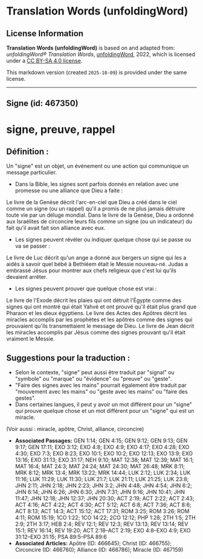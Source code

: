 # Translation Words (unfoldingWord)

## License Information

**Translation Words (unfoldingWord)** is based on and adapted from: _unfoldingWord® Translation Words_, [unfoldingWord](https://unfoldingword.org/utw), 2022, which is licensed under a [CC BY-SA 4.0 license](https://creativecommons.org/licenses/by-sa/4.0/legalcode.en).

This markdown version (created `2025-10-09`) is provided under the same license.



--------------------------------

## Signe (id: 467350)

signe, preuve, rappel
=====================

Définition :
------------

Un "signe" est un objet, un événement ou une action qui communique un message particulier.

* Dans la Bible, les signes sont parfois donnés en relation avec une promesse ou une alliance que Dieu a faite :

Le livre de la Genèse décrit l'arc\-en\-ciel que Dieu a créé dans le ciel comme un signe (ou un rappel) qu'il a promis de ne plus jamais détruire toute vie par un déluge mondial. Dans le livre de la Genèse, Dieu a ordonné aux Israélites de circoncire leurs fils comme un signe (ou un indicateur) du fait qu'il avait fait son alliance avec eux.

* Les signes peuvent révéler ou indiquer quelque chose qui se passe ou va se passer :

Le livre de Luc décrit qu'un ange a donné aux bergers un signe qui les a aidés à savoir quel bébé à Bethléem était le Messie nouveau\-né. Judas a embrassé Jésus pour montrer aux chefs religieux que c'est lui qu'ils devaient arrêter.

* Les signes peuvent prouver que quelque chose est vrai :

Le livre de l'Exode décrit les plaies qui ont détruit l'Égypte comme des signes qui ont montré qui était Yahvé et ont prouvé qu'il était plus grand que Pharaon et les dieux égyptiens. Le livre des Actes des Apôtres décrit les miracles accomplis par les prophètes et les apôtres comme des signes qui prouvaient qu'ils transmettaient le message de Dieu. Le livre de Jean décrit les miracles accomplis par Jésus comme des signes prouvant qu'il était vraiment le Messie.

Suggestions pour la traduction :
--------------------------------

* Selon le contexte, "signe" peut aussi être traduit par "signal" ou "symbole" ou "marque" ou "évidence" ou "preuve" ou "geste".
* "Faire des signes avec les mains" pourrait également être traduit par "mouvement avec les mains" ou "geste avec les mains" ou "faire des gestes".
* Dans certaines langues, il peut y avoir un mot différent pour un "signe" qui prouve quelque chose et un mot différent pour un "signe" qui est un miracle.

(Voir aussi : miracle, apôtre, Christ, alliance, circoncire)

* **Associated Passages:** GEN 1:14; GEN 4:15; GEN 9:12; GEN 9:13; GEN 9:17; GEN 17:11; EXO 3:12; EXO 4:8; EXO 4:9; EXO 4:17; EXO 4:28; EXO 4:30; EXO 7:3; EXO 8:23; EXO 10:1; EXO 10:2; EXO 12:13; EXO 13:9; EXO 13:16; EXO 31:13; EXO 31:17; NEH 9:10; MAT 12:38; MAT 12:39; MAT 16:1; MAT 16:4; MAT 24:3; MAT 24:24; MAT 24:30; MAT 26:48; MRK 8:11; MRK 8:12; MRK 13:4; MRK 13:22; MRK 14:44; LUK 2:12; LUK 2:34; LUK 11:16; LUK 11:29; LUK 11:30; LUK 21:7; LUK 21:11; LUK 21:25; LUK 23:8; JHN 2:11; JHN 2:18; JHN 2:23; JHN 3:2; JHN 4:48; JHN 4:54; JHN 6:2; JHN 6:14; JHN 6:26; JHN 6:30; JHN 7:31; JHN 9:16; JHN 10:41; JHN 11:47; JHN 12:18; JHN 12:37; JHN 20:30; ACT 2:19; ACT 2:22; ACT 2:43; ACT 4:16; ACT 4:22; ACT 4:30; ACT 5:12; ACT 6:8; ACT 7:36; ACT 8:6; ACT 8:13; ACT 14:3; ACT 15:12; ACT 17:31; ROM 3:25; ROM 3:26; ROM 4:11; ROM 15:19; 1CO 1:22; 1CO 14:22; 2CO 12:12; PHP 1:28; 2TH 1:5; 2TH 2:9; 2TH 3:17; HEB 2:4; REV 12:1; REV 12:3; REV 13:13; REV 13:14; REV 15:1; REV 16:14; REV 19:20; ACT 2:18–ACT 2:19; EXO 4:8–EXO 4:9; EXO 31:12–EXO 31:15; PSA 89:5–PSA 89:6
* **Associated Articles:** Apôtre (ID: 466645); Christ (ID: 466755); Circoncire (ID: 466760); Alliance (ID: 466786); Miracle (ID: 467159)

